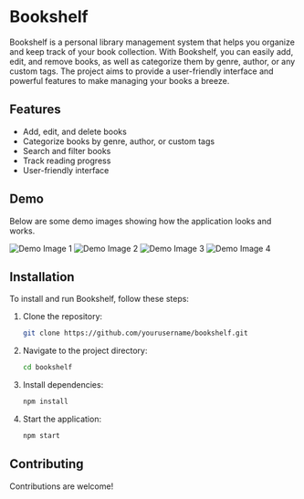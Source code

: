 # Bookshelf

Bookshelf is a personal library management system that helps you organize and keep track of your book collection. With Bookshelf, you can easily add, edit, and remove books, as well as categorize them by genre, author, or any custom tags. The project aims to provide a user-friendly interface and powerful features to make managing your books a breeze.

## Features

- Add, edit, and delete books
- Categorize books by genre, author, or custom tags
- Search and filter books
- Track reading progress
- User-friendly interface

## Demo

Below are some demo images showing how the application looks and works. 

![Demo Image 1](https://drive.google.com/uc?export=view&id=1TtPdBYuQ8FPPmiIr3CPGkFXu8li8h9Z4)
![Demo Image 2](https://drive.google.com/uc?export=view&id=1mURvdoSR-pabmnnBQ6oNeHpMBooR-18t)
![Demo Image 3](https://drive.google.com/uc?export=view&id=1pAK4N4wLiGL0j6jO9v3UFj0qY7vWehI6)
![Demo Image 4](https://drive.google.com/uc?export=view&id=1ox_9Z2kO2i-rXMvRg0qN_JlBdNtBYkx-)



## Installation

To install and run Bookshelf, follow these steps:

1. Clone the repository:
    ```bash
    git clone https://github.com/yourusername/bookshelf.git
    ```
2. Navigate to the project directory:
    ```bash
    cd bookshelf
    ```
3. Install dependencies:
    ```bash
    npm install
    ```
4. Start the application:
    ```bash
    npm start
    ```

## Contributing

Contributions are welcome!
